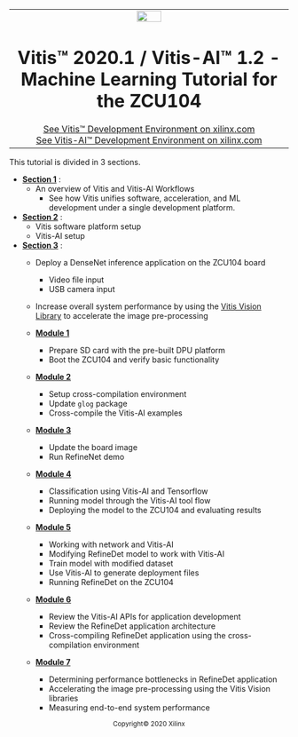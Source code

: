 <table width="100%">
 <tr width="100%">
    <td align="center"><img src="https://www.xilinx.com/content/dam/xilinx/imgs/press/media-kits/corporate/xilinx-logo.png" width="30%"/><h1>Vitis™ 2020.1 / Vitis-AI™ 1.2 - Machine Learning Tutorial for the ZCU104</h1>
    <a href="https://www.xilinx.com/products/design-tools/vitis.html">See Vitis™ Development Environment on xilinx.com</br></a>
    <a href="https://www.xilinx.com/products/design-tools/vitis/vitis-ai.html">See Vitis-AI™ Development Environment on xilinx.com</a>
    </td>
 </tr>
</table>


This tutorial is divided in 3 sections.
* [**Section 1**](./01-Workflows) :
  + An overview of Vitis and Vitis-AI Workflows
    * See how Vitis unifies software, acceleration, and ML development under a single development platform.
* [**Section 2**](./02-System_Setup) :
  + Vitis software platform setup
  + Vitis-AI setup
* [**Section 3**](./03-Basic) :
  + Deploy a DenseNet inference application on the ZCU104 board
    - Video file input
    - USB camera input
  + Increase overall system performance by using the [Vitis Vision Library](https://www.xilinx.com/products/design-tools/vitis/vitis-libraries/vitis-vision.html) to accelerate the image pre-processing

  + [**Module 1**](./03-Basic/Module_1)
    * Prepare SD card with the pre-built DPU platform
    * Boot the ZCU104 and verify basic functionality
  + [**Module 2**](./03-Basic/Module_2)
    * Setup cross-compilation environment
    * Update <code>glog</code> package
    * Cross-compile the Vitis-AI examples
  + [**Module 3**](./03-Basic/Module_3)
    * Update the board image
    * Run RefineNet demo
  + [**Module 4**](./03-Basic/Module_4)
    * Classification using Vitis-AI and Tensorflow
    * Running model through the Vitis-AI tool flow
    * Deploying the model to the ZCU104 and evaluating results
  + [**Module 5**](./03-Basic/Module_5)
    * Working with network and Vitis-AI
    * Modifying RefineDet model to work with Vitis-AI
    * Train model with modified dataset
    * Use Vitis-AI to generate deployment files
    * Running RefineDet on the ZCU104
  + [**Module 6**](./03-Basic/Module_6)
    * Review the Vitis-AI APIs for application development
    * Review the RefineDet application architecture
    * Cross-compiling RefineDet application using the cross-compilation environment
  + [**Module 7**](./03-Basic/Module_7)
    * Determining performance bottlenecks in RefineDet application
    * Accelerating the image pre-processing using the Vitis Vision libraries
    * Measuring end-to-end system performance

<p align="center"><sup>Copyright&copy; 2020 Xilinx</sup></p>
